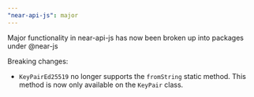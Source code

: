 ```yaml
---
"near-api-js": major
---
```


Major functionality in near-api-js has now been broken up into packages under @near-js

Breaking changes:
 - `KeyPairEd25519` no longer supports the `fromString` static method. This method is now only available on the `KeyPair` class.
